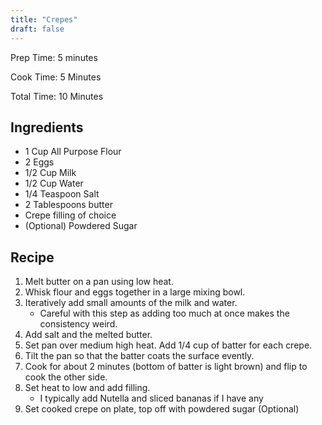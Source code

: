 ```yaml
---
title: "Crepes"
draft: false
---
```


Prep Time: 5 minutes

Cook Time: 5 Minutes

Total Time: 10 Minutes

## Ingredients

- 1 Cup All Purpose Flour
- 2 Eggs
- 1/2 Cup Milk
- 1/2 Cup Water
- 1/4 Teaspoon Salt
- 2 Tablespoons butter
- Crepe filling of choice
- (Optional) Powdered Sugar

## Recipe

1. Melt butter on a pan using low heat.
2. Whisk flour and eggs together in a large mixing bowl.
3. Iteratively add small amounts of the milk and water.
    - Careful with this step as adding too much at once makes the consistency weird.
4. Add salt and the melted butter.
5. Set pan over medium high heat. Add 1/4 cup of batter for each crepe.
6. Tilt the pan so that the batter coats the surface evently.
7. Cook for about 2 minutes (bottom of batter is light brown) and flip to cook the other side.
8. Set heat to low and add filling.
    - I typically add Nutella and sliced bananas if I have any
9. Set cooked crepe on plate, top off with powdered sugar (Optional)
